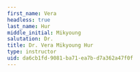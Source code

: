 ```yaml
---
first_name: Vera
headless: true
last_name: Hur
middle_initial: Mikyoung
salutation: Dr.
title: Dr. Vera Mikyoung Hur
type: instructor
uid: da6cb1fd-9081-ba71-ea7b-d7a362a47f0f
---
```

